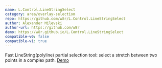 ```yaml
---
name: L.Control.LineStringSelect
category: area/overlay-selection
repo: https://github.com/w8r/L.Control.LineStringSelect
author: Alexander Milevski
author-url: https://github.com/w8r
demo: https://w8r.github.io/L.Control.LineStringSelect
compatible-v0: false
compatible-v1: true
---
```


Fast LineString(polyline) partial selection tool: select a stretch between two points in a complex path. <a href="https://w8r.github.io/L.Control.LineStringSelect">Demo</a>
